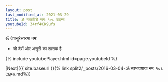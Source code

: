 ```yaml
---
layout: post
last_modified_at: 2021-03-29
title: ॐ महाहविशे नमः १०८ टाइम्स
youtubeId: 34rf4CK9ufs
---
```

 
 
 ॐ देवासुरेस्वरया नमः  
 
 -  जो देवों और असुरों का शासक है 
 
  
 
  
 
 
 
 
 
 


{% include youtubePlayer.html id=page.youtubeId %}
 
[Next]({{ site.baseurl }}{% link  split2/_posts/2016-03-04-ॐ स्वभावयाया नमः १०८ टाइम्स.md%})
 
